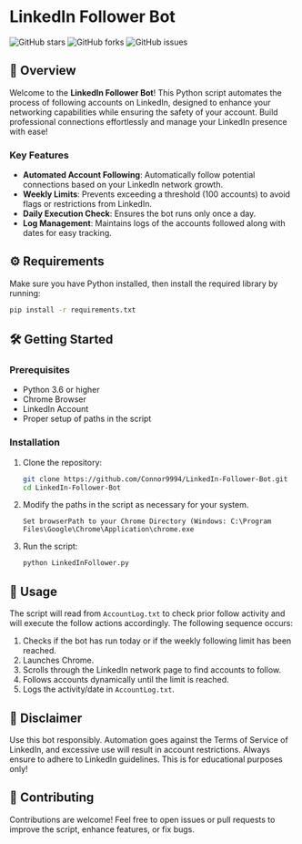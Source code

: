 # LinkedIn Follower Bot

![GitHub stars](https://img.shields.io/github/stars/Connor9994/LinkedIn-Follower-Bot?style=social) ![GitHub forks](https://img.shields.io/github/forks/Connor9994/LinkedIn-Follower-Bot?style=social) ![GitHub issues](https://img.shields.io/github/issues/Connor9994/LinkedIn-Follower-Bot) 

## 🚀 Overview

Welcome to the **LinkedIn Follower Bot**! This Python script automates the process of following accounts on LinkedIn, designed to enhance your networking capabilities while ensuring the safety of your account. Build professional connections effortlessly and manage your LinkedIn presence with ease!

### Key Features

- **Automated Account Following**: Automatically follow potential connections based on your LinkedIn network growth.
- **Weekly Limits**: Prevents exceeding a threshold (100 accounts) to avoid flags or restrictions from LinkedIn.
- **Daily Execution Check**: Ensures the bot runs only once a day.
- **Log Management**: Maintains logs of the accounts followed along with dates for easy tracking.

## ⚙️ Requirements

Make sure you have Python installed, then install the required library by running:

```bash
pip install -r requirements.txt
```

## 🛠 Getting Started

### Prerequisites

- Python 3.6 or higher
- Chrome Browser
- LinkedIn Account
- Proper setup of paths in the script

### Installation

1. Clone the repository:

   ```bash
   git clone https://github.com/Connor9994/LinkedIn-Follower-Bot.git
   cd LinkedIn-Follower-Bot
   ```

2. Modify the paths in the script as necessary for your system.
   ```
   Set browserPath to your Chrome Directory (Windows: C:\Program Files\Google\Chrome\Application\chrome.exe
   ```

4. Run the script:

   ```bash
   python LinkedInFollower.py
   ```

## 📜 Usage

The script will read from `AccountLog.txt` to check prior follow activity and will execute the follow actions accordingly. The following sequence occurs:

1. Checks if the bot has run today or if the weekly following limit has been reached.
2. Launches Chrome.
3. Scrolls through the LinkedIn network page to find accounts to follow.
4. Follows accounts dynamically until the limit is reached.
5. Logs the activity/date in `AccountLog.txt`.

## 🚧 Disclaimer

Use this bot responsibly. Automation goes against the Terms of Service of LinkedIn, and excessive use will result in account restrictions. Always ensure to adhere to LinkedIn guidelines. This is for educational purposes only!

## 📧 Contributing

Contributions are welcome! Feel free to open issues or pull requests to improve the script, enhance features, or fix bugs.
